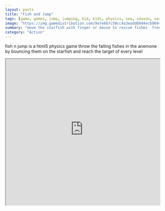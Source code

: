 ```yaml
---
layout: posts
title: "Fish and Jump"
tags: [game, games, jump, jumping, kid, kids, physics, sea, season, seasonal, summer, free, online, games, oyna, game, free, games, play, play, games]
image: "https://img.gamedistribution.com/9e7e667c50cc4a3eadd0844ecb969466.jpg"
summary: "move the starfish with finger or mouse to rescue fishes  free online games oyna game free games play play games"
category: "Action"
---
```


fish n jump is a html5 physics game throw the falling fishes in the anemone by bouncing them on the starfish and reach the target of every level

<iframe width="100%" height="480px;" src="https://html5.gamedistribution.com/9e7e667c50cc4a3eadd0844ecb969466/"></iframe>